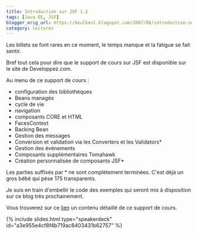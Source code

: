 ```yaml
---
title: Introduction sur JSF 1.2
tags: [Java EE, JSF]
blogger_orig_url: https://keulkeul.blogspot.com/2007/08/introduction-sur-jsf-disponible.html
category: lectures
---
```


Les billets se font rares en ce moment, le temps manque et la fatigue se fait sentir.

Bref tout cela pour dire que le support de cours sur JSF est disponible sur le site de Developpez.com.

Au menu de ce support de cours :

* configuration des bibliothèques
* Beans managés
* cycle de vie
* navigation
* composants CORE et HTML
* FacesContext
* Backing Bean
* Gestion des messages
* Conversion et validation via les Converters et les Validators\*
* Gestion des événements
* Composants supplémentaires Tomahawk
* Création personnalisée de composants JSF\*

Les parties suffixés par \* ne sont complètement terminées. C'est déjà un gros bébé qui pèse 175 transparents.
  
Je suis en train d'embellir le code des exemples qui seront mis à disposition sur ce blog très prochainement.
  
Vous trouverez sur ce [lien](/javaee/intro-jfs) un contenu détaillé de ce support de cours.

{% include slides.html type="speakerdeck" id="a3e955e4cf8f4b719ac8403431b62757" %}
